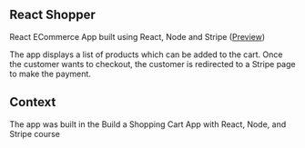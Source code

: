 ## React Shopper

React ECommerce App built using React, Node and Stripe ([Preview](https://react-eshop-00001.herokuapp.com/))

The app displays a list of products which can be added to the cart.
Once the customer wants to checkout, the customer is redirected to a Stripe page to make the payment.

## Context
The app was built in the Build a Shopping Cart App with React, Node, and Stripe course
